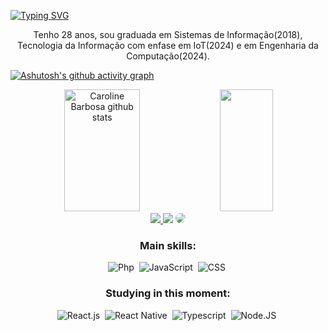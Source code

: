 [![Typing SVG](https://readme-typing-svg.herokuapp.com/?color=b13583&size=35&center=true&vCenter=true&width=1000&lines=Olá,+eu+sou+a+Jessica+:%29)](https://git.io/typing-svg)
<div width="30%" height="195px">
  <p align="center">Tenho 28 anos, sou graduada em Sistemas de Informação(2018), Tecnologia da Informação com enfase em IoT(2024) e em Engenharia da Computação(2024).</p>
</div>

[![Ashutosh's github activity graph](https://github-readme-activity-graph.vercel.app/graph?username=jessicarolyne&bg_color=0d1117&color=b13583&line=b13583&point=ff9494&area=true&hide_border=true)](https://github.com/jessicarolyne/jessicarolyne)

<div align="center">  
  <img width="49%" height="195px" src="https://github-readme-stats.vercel.app/api?username=jessicarolyne&show_icons=true&count_private=true&hide_border=true&title_color=ff91a4&icon_color=ff91a4&text_color=c9d1d9&bg_color=0d1117" alt="Caroline Barbosa github stats" /> 
  <img width="41%" height="195px" src="https://github-readme-stats.vercel.app/api/top-langs/?username=jessicarolyne&layout=compact&hide_border=true&title_color=ff91a4&text_color=ff91a4&bg_color=0d1117" />
</div>


<div align="center"> 
<a href="https://instagram.com/_jessicarolyne" target="_blank"><img src="https://img.shields.io/badge/-Instagram-%23E4405F?style=for-the-badge&logo=instagram&logoColor=white"</a>
<a href = "mailto:jessicarolyne@hotmail.com" target="_blank"> <img src="https://img.shields.io/badge/-Gmail-%23333?style=for-the-badge&logo=gmail&logoColor=white" target="_blank"></a>
<a href="https://www.linkedin.com/in/jessicarolyne/" target="_blank"><img src="https://img.shields.io/badge/-LinkedIn-%230077B5?style=for-the-badge&logo=linkedin&logoColor=white" style="border-radius: 30px" target="_blank"></a> 
 </div>
  
 <div align="center">  
   
 ### Main skills:
![Php](https://img.shields.io/badge/-php-0D1117?style=for-the-badge&logo=php&logoColor=purple&labelColor=0D1117)&nbsp; 
![JavaScript](https://img.shields.io/badge/-JavaScript-0D1117?style=for-the-badge&logo=javascript&labelColor=0D1117)&nbsp;
![CSS](https://img.shields.io/badge/-CSS-0D1117?style=for-the-badge&logo=CSS3&logoColor=1572B6&labelColor=0D1117)&nbsp;

### Studying in this moment:
![React.js](https://img.shields.io/badge/-React.js-0D1117?style=for-the-badge&logo=react&labelColor=0D1117)&nbsp;
![React Native](https://img.shields.io/badge/-React&nbsp;Native-0D1117?style=for-the-badge&logo=react&labelColor=0D1117)&nbsp;
![Typescript](https://img.shields.io/badge/-JavaScript-0D1117?style=for-the-badge&logo=javascript&labelColor=0D1117&textColor=0D1117)&nbsp;
![Node.JS](https://img.shields.io/badge/-Node.JS-0D1117?style=for-the-badge&logo=node.js&labelColor=0D1117&textColor=0D1117)&nbsp;
 </div>
